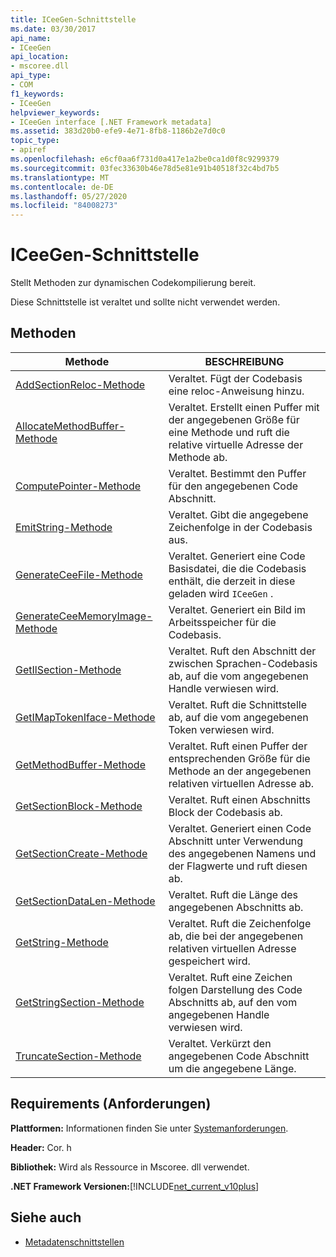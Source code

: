 ```yaml
---
title: ICeeGen-Schnittstelle
ms.date: 03/30/2017
api_name:
- ICeeGen
api_location:
- mscoree.dll
api_type:
- COM
f1_keywords:
- ICeeGen
helpviewer_keywords:
- ICeeGen interface [.NET Framework metadata]
ms.assetid: 383d20b0-efe9-4e71-8fb8-1186b2e7d0c0
topic_type:
- apiref
ms.openlocfilehash: e6cf0aa6f731d0a417e1a2be0ca1d0f8c9299379
ms.sourcegitcommit: 03fec33630b46e78d5e81e91b40518f32c4bd7b5
ms.translationtype: MT
ms.contentlocale: de-DE
ms.lasthandoff: 05/27/2020
ms.locfileid: "84008273"
---
```

# <a name="iceegen-interface"></a>ICeeGen-Schnittstelle
Stellt Methoden zur dynamischen Codekompilierung bereit.  
  
 Diese Schnittstelle ist veraltet und sollte nicht verwendet werden.  
  
## <a name="methods"></a>Methoden  
  
|Methode|BESCHREIBUNG|  
|------------|-----------------|  
|[AddSectionReloc-Methode](iceegen-addsectionreloc-method.md)|Veraltet. Fügt der Codebasis eine reloc-Anweisung hinzu.|  
|[AllocateMethodBuffer-Methode](iceegen-allocatemethodbuffer-method.md)|Veraltet. Erstellt einen Puffer mit der angegebenen Größe für eine Methode und ruft die relative virtuelle Adresse der Methode ab.|  
|[ComputePointer-Methode](iceegen-computepointer-method.md)|Veraltet. Bestimmt den Puffer für den angegebenen Code Abschnitt.|  
|[EmitString-Methode](iceegen-emitstring-method.md)|Veraltet. Gibt die angegebene Zeichenfolge in der Codebasis aus.|  
|[GenerateCeeFile-Methode](iceegen-generateceefile-method.md)|Veraltet. Generiert eine Code Basisdatei, die die Codebasis enthält, die derzeit in diese geladen wird `ICeeGen` .|  
|[GenerateCeeMemoryImage-Methode](iceegen-generateceememoryimage-method.md)|Veraltet. Generiert ein Bild im Arbeitsspeicher für die Codebasis.|  
|[GetIlSection-Methode](iceegen-getilsection-method.md)|Veraltet. Ruft den Abschnitt der zwischen Sprachen-Codebasis ab, auf die vom angegebenen Handle verwiesen wird.|  
|[GetIMapTokenIface-Methode](iceegen-getimaptokeniface-method.md)|Veraltet. Ruft die Schnittstelle ab, auf die vom angegebenen Token verwiesen wird.|  
|[GetMethodBuffer-Methode](iceegen-getmethodbuffer-method.md)|Veraltet. Ruft einen Puffer der entsprechenden Größe für die Methode an der angegebenen relativen virtuellen Adresse ab.|  
|[GetSectionBlock-Methode](iceegen-getsectionblock-method.md)|Veraltet. Ruft einen Abschnitts Block der Codebasis ab.|  
|[GetSectionCreate-Methode](iceegen-getsectioncreate-method.md)|Veraltet. Generiert einen Code Abschnitt unter Verwendung des angegebenen Namens und der Flagwerte und ruft diesen ab.|  
|[GetSectionDataLen-Methode](iceegen-getsectiondatalen-method.md)|Veraltet. Ruft die Länge des angegebenen Abschnitts ab.|  
|[GetString-Methode](iceegen-getstring-method.md)|Veraltet. Ruft die Zeichenfolge ab, die bei der angegebenen relativen virtuellen Adresse gespeichert wird.|  
|[GetStringSection-Methode](iceegen-getstringsection-method.md)|Veraltet. Ruft eine Zeichen folgen Darstellung des Code Abschnitts ab, auf den vom angegebenen Handle verwiesen wird.|  
|[TruncateSection-Methode](iceegen-truncatesection-method.md)|Veraltet. Verkürzt den angegebenen Code Abschnitt um die angegebene Länge.|  
  
## <a name="requirements"></a>Requirements (Anforderungen)  
 **Plattformen:** Informationen finden Sie unter [Systemanforderungen](../../get-started/system-requirements.md).  
  
 **Header:** Cor. h  
  
 **Bibliothek:** Wird als Ressource in Mscoree. dll verwendet.  
  
 **.NET Framework Versionen:**[!INCLUDE[net_current_v10plus](../../../../includes/net-current-v10plus-md.md)]  
  
## <a name="see-also"></a>Siehe auch

- [Metadatenschnittstellen](metadata-interfaces.md)
